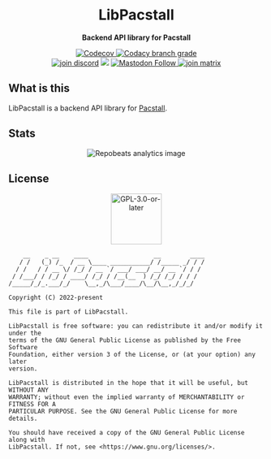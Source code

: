 <h1 align="center">LibPacstall</h1>
<p align="center"><b>Backend API library for Pacstall</b></p>

<p align="center">
    <!-- Programming info -->
    <a href="https://codecov.io/gh/pacstall/libpacstall">
        <img alt="Codecov" src="https://img.shields.io/codecov/c/gh/pacstall/libpacstall?logo=codecov&logoColor=white&style=for-the-badge">
    </a>
    <a href="https://www.codacy.com/gh/pacstall/libpacstall/dashboard?utm_source=github.com&amp;utm_medium=referral&amp;utm_content=pacstall/libpacstall&amp;utm_campaign=Badge_Grade">
        <img alt="Codacy branch grade" src="https://img.shields.io/codacy/grade/e2155a8b2f0e4804b9c6a4b1441c3b3a?label=code%20quality&logo=codacy&logoColor=white&style=for-the-badge" />
    </a>
    <br />
    <!-- Social -->
    <a href="https://discord.gg/yzrjXJV6K8"><img alt="join discord" src="https://img.shields.io/discord/839818021207801878?color=5865F2&label=Discord&logo=discord&logoColor=FFFFFF&style=for-the-badge" /></a>
    <a href="https://reddit.com/r/pacstall"><img src="https://img.shields.io/reddit/subreddit-subscribers/pacstall?label=Reddit&color=FF4301&style=for-the-badge&logo=reddit&logoColor=FFFFFF" loading="lazy" /></a>
    <a href="https://social.linux.pizza/web/@pacstall">
        <img alt="Mastodon Follow" src="https://img.shields.io/mastodon/follow/107278715447740005?color=3088d4&domain=https%3A%2F%2Fsocial.linux.pizza&label=Mastodon&logo=mastodon&logoColor=white&style=for-the-badge" loading="lazy" />
    </a>
    <a href="https://matrix.to/#/#pacstall:matrix.org"><img alt="join matrix" src="https://img.shields.io/matrix/pacstall:matrix.org?color=888888&label=Matrix&logo=Matrix&style=for-the-badge" /></a>
    <br />
</p>

## What is this

LibPacstall is a backend API library for
[Pacstall](https://github.com/pacstall/pacstall).

## Stats

<p align="center"><img alt="Repobeats analytics image" src="https://repobeats.axiom.co/api/embed/2238a489ea987735d3dff77778b2f15b93d17fd3.svg" /></p>

## License

<p align="center"><img alt="GPL-3.0-or-later" height="100" src="https://www.gnu.org/graphics/gplv3-or-later.svg" /></p>

```monospace
    __    _ __    ____                  __        ____
   / /   (_) /_  / __ \____ ___________/ /_____ _/ / /
  / /   / / __ \/ /_/ / __ `/ ___/ ___/ __/ __ `/ / /
 / /___/ / /_/ / ____/ /_/ / /__(__  ) /_/ /_/ / / /
/_____/_/_.___/_/    \__,_/\___/____/\__/\__,_/_/_/

Copyright (C) 2022-present

This file is part of LibPacstall.

LibPacstall is free software: you can redistribute it and/or modify it under the
terms of the GNU General Public License as published by the Free Software
Foundation, either version 3 of the License, or (at your option) any later
version.

LibPacstall is distributed in the hope that it will be useful, but WITHOUT ANY
WARRANTY; without even the implied warranty of MERCHANTABILITY or FITNESS FOR A
PARTICULAR PURPOSE. See the GNU General Public License for more details.

You should have received a copy of the GNU General Public License along with
LibPacstall. If not, see <https://www.gnu.org/licenses/>.
```
